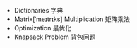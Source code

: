 - Dictionaries 字典
- Matrix[ˈmeɪtrɪks] Multiplication 矩阵乘法
- Optimization 最优化
- Knapsack Problem 背包问题
